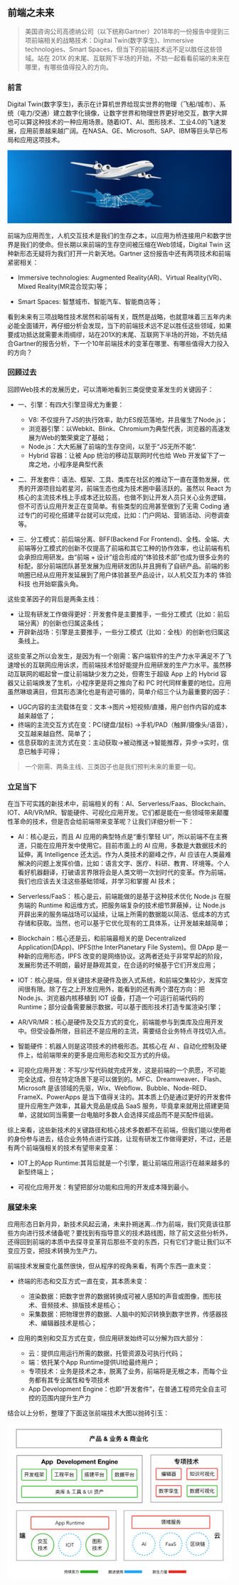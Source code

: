 ## 前端之未来

> 美国咨询公司高德纳公司（以下统称Gartner）2018年的一份报告中提到三项前端相关的战略技术：Digital Twin(数字孪生)、Immersive technologies、Smart Spaces，但当下的前端技术远不足以胜任这些领域。站在 201X 的末尾、互联网下半场的开始，不妨一起看看前端的未来在哪里，有哪些值得投入的方向。

### 前言

Digital Twin(数字孪生)，表示在计算机世界给现实世界的物理（飞船/城市）、系统（电力/交通）建立数字化镜像，让数字世界和物理世界更好地交互，数字大屏也可以算这种技术的一种应用场景。随着IOT、AI、图形技术、工业4.0的飞速发展，应用前景越来越广阔。在NASA、GE、Microsoft、SAP、IBM等巨头早已布局和应用这项技术。

![数字孪生技术](/asserts/frontEnd1-1.png)

前端为应用而生，人机交互技术是我们的生存之本，以应用为桥连接用户和数字世界是我们的使命。但长期以来前端的生存空间被压缩在Web领域，Digital Twin 这种新形态无疑将为我们打开一片新天地。Gartner 这份报告中还有两项技术和前端紧密相关：

* Immersive technologies: Augmented Reality(AR)、Virtual Reality(VR)、Mixed Reality(MR混合现实)等；

* Smart Spaces: 智慧城市、智能汽车、智能商店等；

看到未来有三项战略性技术居然和前端有关，既然是战略，也就意味着三五年内未必能全面铺开，再仔细分析会发现，当下的前端技术远不足以胜任这些领域，如果要成功抵达就需要未雨绸缪，站在201X的末尾、互联网下半场的开始，不妨先结合Gartner的报告分析，下一个10年前端技术的变革在哪里、有哪些值得大力投入的方向？

### 回顾过去

回顾Web技术的发展历史，可以清晰地看到三类促使变革发生的关键因子：

* 一、引擎：有四大引擎显得尤为重要：

  * V8: 不仅提升了JS的执行效率，助力ES规范落地，并且催生了Node.js；
  * 浏览器引擎：以Webkit、Blink、Chromium为典型代表，浏览器的高速发展为Web的繁荣奠定了基础；
  * Node.js：大大拓展了前端的生存空间，以至于“JS无所不能“.
  * Hybrid 容器：让被 App 统治的移动互联网时代也给 Web 开发留下了一席之地，小程序是典型代表

* 二、开发套件：语法、框架、工具、类库在社区的推动下一直在蓬勃发展，优秀的开源项目灿若星河，前端生态也成为技术圈中最活跃的。虽然以 React 为核心的主流技术栈上手成本还比较高，也做不到让开发人员只关心业务逻辑，但不可否认应用开发正在变简单。有些类型的应用甚至做到了无需 Coding 通过专门的可视化搭建平台就可以完成，比如：门户网站、营销活动、问卷调查等。

* 三、分工模式：前后端分离、BFF(Backend For Frontend)、全栈、全端、大前端等分工模式的创新不仅提高了前端和其它工种的协作效率，也让前端有机会承担应用研发。由“前端 + 设计”组合形成的“体验技术部”也成为很多业务的标配，部分前端团队甚至发展为应用研发团队并且拥有了自研产品。前端的影响圈已经从应用开发延展到了用户体验甚至产品设计，以人机交互为本的 体验科技 也开始崭露头角。

这些变革因子的背后是两条主线：

* 让现有研发工作做得更好：开发套件是主要推手，一些分工模式（比如：前后端分离）的创新也归属这条线；
* 开辟新战场：引擎是主要推手，一些分工模式（比如：全栈）的创新也归属这条线上。

这些变革之所以会发生，是因为有一个刚需：客户端软件的生产力水平满足不了飞速增长的互联网应用诉求，而前端技术恰好能提升应用研发的生产力水平。虽然移动互联网的崛起曾一度让前端缺少发力之处，但寄生于超级 App 上的 Hybrid 容器又让前端焕发了生机，小程序更是将之推向了和 PC 时代同样重要的地位。应用虽然琳琅满目，但其形态演化也是有迹可循的，简单介绍三个认为最重要的因子：

* UGC内容的主流载体在变：文本->图片->短视频/直播，用户创作内容的成本越来越低了；
* 终端的主流交互方式在变：PC(键盘/鼠标) ->手机/PAD（触屏/摄像头/语音），交互越来越自然、简单了；
* 信息获取的主流方式在变：主动获取->被动推送->智能推荐，异步->实时，信息已触手可得；

> 一个刚需、两条主线、三类因子也是我们预判未来的重要一句。

### 立足当下

在当下可实践的新技术中，前端相关的有：AI、Serverless/Faas、Blockchain、IOT、AR/VR/MR、智能硬件、可视化应用开发。它们都是能在一些领域带来颠覆性革命的技术，但是否会给前端带来变革呢？让我们详细分析一下：

* AI：核心是云，而且 AI 应用的典型特点是“重引擎轻 UI”，所以前端不在主赛道，只能在应用开发中使用它。目前市面上的 AI 应用，多数是大数据技术的延伸，离 Intelligence 还太远。作为人类技术的巅峰之作，AI 应该在人类最难解决的问题上发挥价值，比如：语言文字、医疗、科研、教育、环境等。个人看好机器翻译，打破语言界限将会是人类文明一次划时代的变革。作为前端，我们也应该去关注这些基础领域，并学习和掌握 AI 技术；

* Serverless/FaaS： 核心是云，前端能做的是基于这种技术优化 Node.js 在服务端的 Runtime 和运维方式，把服务端复杂的技术细节屏蔽掉，让 Node.js 开辟出来的服务端战场可以延续，让端上所需的数据能以简洁、低成本的方式存储和获取。当然，也可以基于它优化现有的工具体系，让开发越来越简单；

* Blockchain：核心还是云，和前端最相关的是 Decentralized Application(DApp)、IPFS(the InterPlanetary File System)。但 DApp 是一种新的应用形态，IPFS 改变的是网络协议。这两者还处于非常早起的阶段，发展形势还不明朗，最好是静观其变，在合适的时候基于它们开发应用；

* IOT：核心是端，但关键技术是硬件及嵌入式系统，和前端交集较少，发挥空间很有限。除了在之上开发应用外，能看到的还有两个潜在方向：把 Node.js、浏览器内核移植到 IOT 设备，打造一个可运行前端代码的 Runtime；部分设备需要展示数据，可以基于图形技术打造专属渲染引擎；

* AR/VR/MR：核心是硬件及交互方式的变化，前端能参与到类库及应用开发中。但受设备所限，目前还不是应用的主流，需要结合业务特点寻找切入点。

* 智能硬件：机器人则是这项技术的终极形态。其核心在 AI 、自动化控制及硬件上，给前端带来的更多是应用形态和交互方式的升级。

* 可视化应用开发：不写/少写代码就完成开发，这是前端的一个夙愿，不可能完全达成，但在特定场景下是可以做到的。MFC、Dreamweaver、Flash、Microsoft 是该领域的先驱，Wix、Webflow、Bubble、Node-RED、FrameX、PowerApps 是当下值得关注的。其本质上仍是通过更好的开发套件提升应用生产效率，其最大竞品是成品 SaaS 服务，毕竟拿来就用比搭建更简单，这就如同当需要一台电脑时多数人会选择买成品而不是买配件组装。

综上来看，这些新技术的关键路径和核心技术多数都不在前端，但我们能以使用者的身份参与进去，结合业务特点进行实践，让现有研发工作做得更好，不过，还是有两个前端强相关的技术有望带来变革：

* IOT上的App Runtime:其背后就是一个引擎，能让前端应用运行在越来越多的新型终端上；

* 可视化应用开发：有望把部分功能和应用的开发成本降到最小。

### 展望未来

应用形态日新月异，新技术风起云涌，未来扑朔迷离...作为前端，我们究竟该往那些方向进行技术储备呢？要找到有指导意义的技术路线图，除了前文这些分析外，还得回到前端的本质中去探寻变革背后那些不变的东西，只有它们才能让我们以不变应万变，把技术转换为生产力。

前端技术发展变化虽然很快，但从程序的视角来看，有两个东西一直未变：

* 终端的形态和交互方式一直在变，其本质未变：

  * 渲染数据：把数字世界的数据转换成可被人感知的声音或图像，图形技术、音频技术、排版技术是核心；
  * 采集数据：把物理世界的数据、人脑中的知识转换到数字世界，传感器技术、编辑器技术是核心；

* 应用的类别和交互方式在变，但应用研发始终可以分解为四大部分：

  * 云：提供应用运行所需的数据，托管资源及可执行代码；
  * 端：依托某个App Runtime提供UI给最终用户；
  * 专项技术：业务是技术之本，脱离了业务，前端将是无根之本，而每个业务都有其专业属性和专项技术
  * App Development Engine：也即“开发套件”，在普通工程师完全自主可控的范围内提升生产力

结合以上分析，整理了下面这张前端技术大图以抛砖引玉：

![前端技术大图](asserts/frontEnd1-2.png)


